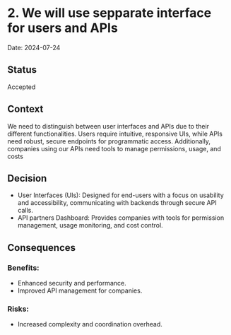 # 2. We will use sepparate interface for users and APIs

Date: 2024-07-24

## Status

Accepted

## Context

We need to distinguish between user interfaces and APIs due to their different functionalities. Users require intuitive, responsive UIs, while APIs need robust, secure endpoints for programmatic access. Additionally, companies using our APIs need tools to manage permissions, usage, and costs

## Decision

- User Interfaces (UIs): Designed for end-users with a focus on usability and accessibility, communicating with backends through secure API calls.
- API partners Dashboard: Provides companies with tools for permission management, usage monitoring, and cost control.

## Consequences

### Benefits:

- Enhanced security and performance.
- Improved API management for companies.

### Risks:

- Increased complexity and coordination overhead.

